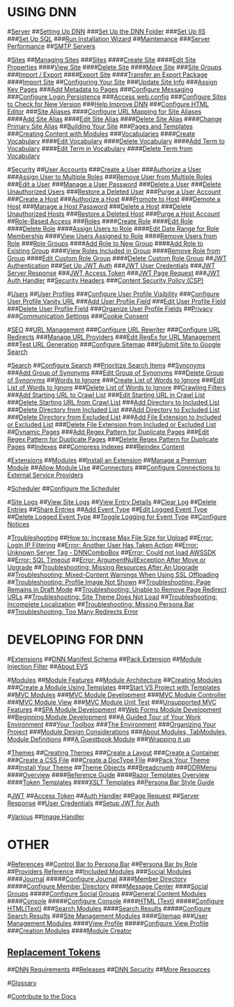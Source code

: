 # USING DNN

#[Server](xref:menu-placeholder) ##[Setting Up DNN](xref:administrators-setup-overview) ###[Set Up the DNN Folder](xref:set-up-dnn-folder) ###[Set Up IIS](xref:set-up-iis) ###[Set Up SQL](xref:set-up-sql) ###[Run Installation Wizard](xref:run-installation-wizard) ##[Maintenance](xref:menu-placeholder) ###[Server Performance](xref:server-performance) ##[SMTP Servers](xref:smtp-servers)

#[Sites](xref:sites) ##[Managing Sites](xref:administrators-sites-overview) ###[Sites](xref:sites) ####[Create Site](xref:create-site) ####[Edit Site Properties](xref:edit-site-properties) ####[View Site](xref:view-site) ####[Delete Site](xref:delete-site) ####[Move Site](xref:move-site-to-another-server) ###[Site Groups](xref:site-groups) ###[Import / Export](xref:import-export) ####[Export Site](xref:export-site) ####[Transfer an Export Package](xref:transfer-an-export-package) ####[Import Site](xref:import-site) ##[Configuring Your Site](xref:configuring-your-site) ###[Update Site Info](xref:update-site-info) ###[Assign Key Pages](xref:assign-key-pages) ###[Add Metadata to Pages](xref:add-metadata-to-pages) ###[Configure Messaging](xref:configure-messaging) ###[Configure Login Persistence](xref:configure-login-persistence) ###[Access web.config](xref:access-web-config) ###[Configure Sites to Check for New Version](xref:configure-check-for-new-version) ###[Help Improve DNN](xref:participate-in-improvement-program) ###[Configure HTML Editor](xref:configure-html-editor) ###[Site Aliases](xref:site-aliases) ####[Configure URL Mapping for Site Aliases](xref:configure-url-mapping-site-aliases) ####[Add Site Alias](xref:add-site-alias) ####[Edit Site Alias](xref:edit-site-alias) ####[Delete Site Alias](xref:delete-site-alias) ####[Change Primary Site Alias](xref:change-primary-site-alias) ##[Building Your Site](xref:administrators-building-your-site-overview) ###[Pages and Templates](xref:pages-templates) ###[Creating Content with Modules](xref:creating-content-with-modules) ###[Vocabularies](xref:about-vocabularies) ####[Create Vocabulary](xref:create-vocabulary) ####[Edit Vocabulary](xref:edit-vocabulary) ####[Delete Vocabulary](xref:delete-vocabulary) ####[Add Term to Vocabulary](xref:add-term-to-vocabulary) ####[Edit Term in Vocabulary](xref:edit-term-in-vocabulary) ####[Delete Term from Vocabulary](xref:delete-term-from-vocabulary)

#[Security](xref:administrators-security-overview) ##[User Accounts](xref:about-user-accounts) ###[Create a User](xref:create-user-account) ###[Authorize a User](xref:authorize-user) ###[Assign User to Multiple Roles](xref:assign-user-to-multiple-roles) ###[Remove User from Multiple Roles](xref:remove-user-from-multiple-roles) ###[Edit a User](xref:edit-user) ###[Manage a User Password](xref:manage-user-password) ###[Delete a User](xref:delete-user) ###[Delete Unauthorized Users](xref:delete-all-unauthorized-users) ###[Restore a Deleted User](xref:restore-deleted-user-account) ###[Purge a User Account](xref:purge-user-account) ###[Create a Host](xref:create-host-account) ###[Authorize a Host](xref:authorize-host) ###[Promote to Host](xref:promote-user-to-host) ###[Demote a Host](xref:demote-from-host) ###[Manage a Host Password](xref:manage-host-password) ###[Delete a Host](xref:delete-host) ###[Delete Unauthorized Hosts](xref:delete-all-unauthorized-hosts) ###[Restore a Deleted Host](xref:restore-deleted-host-account) ###[Purge a Host Account](xref:purge-host-account) ##[Role-Based Access](xref:about-role-based-access) ###[Roles](xref:roles) ####[Create Role](xref:create-role) ####[Edit Role](xref:edit-role) ####[Delete Role](xref:delete-role) ####[Assign Users to Role](xref:assign-users-to-role) ####[Edit Date Range for Role Membership](xref:edit-date-range-for-role-membership) ####[View Users Assigned to Role](xref:view-users-assigned-to-role) ####[Remove Users from Role](xref:remove-users-from-role) ###[Role Groups](xref:role-groups) ####[Add Role to New Group](xref:add-role-to-new-group) ####[Add Role to Existing Group](xref:add-role-to-existing-group) ####[View Roles Included in Group](xref:view-roles-included-in-group) ####[Remove Role from Group](xref:remove-role-from-group) ####[Edit Custom Role Group](xref:edit-custom-role-group) ####[Delete Custom Role Group](xref:delete-custom-role-group) ##[JWT Authentication](xref:administrators-about-jwt) ###[Set Up JWT Auth](xref:administrators-setup-jwt-for-auth) ###[JWT User Credentials](xref:administrators-jwt-user-credentials) ###[JWT Server Response](xref:administrators-jwt-server-response) ###[JWT Access Token](xref:administrators-jwt-access-token) ###[JWT Page Request](xref:administrators-jwt-page-request) ###[JWT Auth Handler](xref:administrators-jwt-auth-handler) ##[Security Headers](xref:security-headers) ###[Content Security Policy (CSP)](xref:content-security-policy)

#[Users](xref:menu-placeholder) ##[User Profiles](xref:user-profiles) ###[Configure User Profile Visibility](xref:configure-user-profile-visibility) ###[Configure User Profile Vanity URL](xref:configure-user-profile-vanity-url) ###[Add User Profile Field](xref:add-user-profile-field) ###[Edit User Profile Field](xref:edit-user-profile-field) ###[Delete User Profile Field](xref:delete-user-profile-field) ###[Organize User Profile Fields](xref:organize-user-profile-fields) ##[Privacy](xref:privacy) ###[Communication Settings](xref:privacy-communication-settings) ###[Cookie Consent](xref:cookie-consent)

#[SEO](xref:seo) ##[URL Management](xref:url-management) ###[Configure URL Rewriter](xref:configure-url-rewriter) ###[Configure URL Redirects](xref:configure-url-redirects) ###[Manage URL Providers](xref:manage-url-providers) ###[Edit RegEx for URL Management](xref:edit-regex-for-url-management) ###[Test URL Generation](xref:test-url-generation) ###[Configure Sitemap](xref:configure-sitemap) ###[Submit Site to Google Search](xref:submit-site-google-search)

#[Search](xref:about-search) ##[Configure Search](xref:configure-search) ##[Prioritize Search Items](xref:prioritize-search-items) ##[Synonyms](xref:synonyms) ###[Add Group of Synonyms](xref:add-group-of-synonyms) ###[Edit Group of Synonyms](xref:edit-group-of-synonyms) ###[Delete Group of Synonyms](xref:delete-group-of-synonyms) ##[Words to Ignore](xref:words-to-ignore) ###[Create List of Words to Ignore](xref:create-list-of-words-to-ignore) ###[Edit List of Words to Ignore](xref:edit-list-of-words-to-ignore) ###[Delete List of Words to Ignore](xref:delete-list-of-words-to-ignore) ##[Crawling Filters](xref:crawling-filters) ###[Add Starting URL to Crawl List](xref:add-starting-url-to-crawl-list) ###[Edit Starting URL in Crawl List](xref:edit-starting-url-in-crawl-list) ###[Delete Starting URL from Crawl List](xref:delete-starting-url-from-crawl-list) ###[Add Directory to Included List](xref:add-directory-to-included-list) ###[Delete Directory from Included List](xref:delete-directory-from-included-list) ###[Add Directory to Excluded List](xref:add-directory-to-excluded-list) ###[Delete Directory from Excluded List](xref:delete-directory-from-excluded-list) ###[Add File Extension to Included or Excluded List](xref:add-file-extension-to-included-or-excluded-list) ###[Delete File Extension from Included or Excluded List](xref:delete-file-extension-from-included-or-excluded-list) ##[Dynamic Pages](xref:dynamic-pages) ###[Add Regex Pattern for Duplicate Pages](xref:add-regex-pattern-for-duplicate-pages) ###[Edit Regex Pattern for Duplicate Pages](xref:edit-regex-pattern-for-duplicate-pages) ###[Delete Regex Pattern for Duplicate Pages](xref:delete-regex-pattern-for-duplicate-pages) ##[Indexes](xref:indexes) ###[Compress Indexes](xref:compress-indexes) ###[Reindex Content](xref:reindex-content)

#[Extensions](xref:menu-placeholder) ##[Modules](xref:content-with-modules-overview) ##[Install an Extension](xref:install-extension) ##[Manage a Premium Module](xref:manage-premium-module) ##[Allow Module Use](xref:allow-module-use) ##[Connectors](xref:about-connectors) ###[Configure Connections to External Service Providers](xref:configure-connectors-pb-all)

#[Scheduler](xref:menu-placeholder) ##[Configure the Scheduler](xref:configure-scheduler)

#[Site Logs](xref:administrators-sitelogs-overview) ##[View Site Logs](xref:about-site-logs) ##[View Entry Details](xref:view-entry-details) ##[Clear Log](xref:clear-log) ##[Delete Entries](xref:delete-entries) ##[Share Entries](xref:share-entries) ##[Add Event Type](xref:add-event-type) ##[Edit Logged Event Type](xref:edit-logged-event-type) ##[Delete Logged Event Type](xref:delete-logged-event-type) ##[Toggle Logging for Event Type](xref:toggle-logging-for-event-type) ##[Configure Notices](xref:configure-notices)

#[Troubleshooting](xref:administrators-troubleshooting-overview) ##[How to: Increase Max File Size for Upload](xref:ts-how-to-increase-max-upload-file-size) ##[Error: Login IP Filtering](xref:ts-error-login-ip-filtering-is-currently-disabled) ##[Error: Another User Has Taken Action](xref:ts-error-another-user-has-taken-action-on-the-page) ##[Error: Unknown Server Tag - DNNComboBox](xref:ts-error-unknown-server-tag-DNNComboBox) ##[Error: Could not load AWSSDK](xref:ts-error-could-not-load-awssdk) ##[Error: SQL Timeout](xref:ts-error-sql-timeout) ##[Error: ArgumentNullException After Move or Upgrade](xref:ts-error-argumentnullexception-after-move-upgrade) ##[Troubleshooting: Missing Resources After An Upgrade](xref:ts-install-missing-resources) ##[Troubleshooting: Mixed-Content Warnings When Using SSL Offloading ](xref:ts-mixed-content-ssl) ##[Troubleshooting: Profile Image Not Shown](xref:ts-broken-profile-image) ##[Troubleshooting: Page Remains in Draft Mode](xref:ts-page-remains-in-draft) ##[Troubleshooting: Unable to Remove Page Redirect URLs](xref:ts-unable-to-remove-page-redirect-urls) ##[Troubleshooting: Site Theme Does Not Load](xref:ts-site-theme-not-loading) ##[Troubleshooting: Incomplete Localization](xref:ts-incomplete-content-localization) ##[Troubleshooting: Missing Persona Bar](xref:ts-missing-persona-bar) ##[Troubleshooting: Too Many Redirects Error](xref:ts-too-many-redirects)

# DEVELOPING FOR DNN

#[Extensions](xref:extensions) ##[DNN Manifest Schema](xref:dnn-manifest-schema) ##[Pack Extension](xref:pack-extension) ##[Module Injection Filter](xref:module-injection-filter) ##[About EVS](xref:about-evs)

#[Modules](xref:modules) ##[Module Features](xref:module-features) ##[Module Architecture](xref:module-architecture) ##[Creating Modules](xref:developers-creating-modules-overview) ###[Create a Module Using Templates](xref:create-module-using-templates) ###[Start VS Project with Templates](xref:start-vs-project-with-templates) ##[MVC Modules](xref:mvc-module-project-overview) ###[MVC Module Development](xref:mvc-module-development) ###[MVC Module Controller](xref:mvc-module-mvccontroller) ###[MVC Module View](xref:mvc-module-mvcviews) ###[MVC Module Unit Test](xref:mvc-module-unittest) ###[Unsupported MVC Features](xref:unsupported-mvc-features) ##[SPA Module Development](xref:spa-module-development) ##[Web Forms Module Development](xref:web-forms-module-development) ##[Beginning Module Development](xref:beginning-module-development-overview) ###[A Guided Tour of Your Work Environment](xref:mod-dev-work-environment) ###[Your Toolbox](xref:mod-dev-toolbox) ###[The Environment](xref:mod-dev-environment) ###[Organizing Your Project](xref:mod-dev-organizing-project) ###[Module Design Considerations](xref:mod-dev-design) ###[About Modules, TabModules, Module Definitions](xref:mod-dev-modules-vs-tabmodules) ###[A Guestbook Module](xref:mod-dev-example) ###[Wrapping it up](xref:mod-dev-wrapping-up)

#[Themes](xref:themes) ##[Creating Themes](xref:designers-creating-themes-overview) ###[Create a Layout](xref:create-layout-template) ###[Create a Container](xref:create-container) ###[Create a CSS File](xref:create-css) ###[Create a DocType File](xref:create-doctype-xml) ###[Pack Your Theme](xref:pack-extension) ###[Install Your Theme](xref:install-extension) ##[Theme Objects](xref:theme-objects) ###[Breadcrumb](xref:breadcrumb) ###[DDRMenu](xref:ddrmenu-overview) ####[Overview](xref:ddrmenu-overview) ####[Reference Guide](xref:ddrmenu-reference-guide) ####[Razor Templates Overview](xref:ddrmenu-razor-templates-overview) ####[Token Templates](xref:ddrmenu-token-templates) ####[XSLT Templates](xref:ddrmenu-xslt-templates) ##[Persona Bar Style Guide](xref:persona-bar-style-guide)

#[JWT](xref:jwt) ##[Access Token](xref:developers-jwt-access-token) ##[Auth Handler](xref:developers-jwt-auth-handler) ##[Page Request](xref:developers-jwt-page-request) ##[Server Response](xref:developers-jwt-server-response) ##[User Credentials](xref:developers-jwt-user-credentials) ##[Setup JWT for Auth](xref:developers-setup-jwt-for-auth)

#[Various](xref:menu-placeholder) ##[Image Handler](xref:image-handler)

# OTHER

#[References](xref:administrator-references) ##[Control Bar to Persona Bar](xref:control-bar-to-persona-bar) ##[Persona Bar by Role](xref:persona-bar-by-role) ##[Providers Reference](xref:providers) ##[Included Modules](xref:included-modules) ###[Social Modules](xref:social-modules) ####[Journal](xref:module-journal) #####[Configure Journal](xref:config-module-journal) ####[Member Directory](xref:module-member-directory) #####[Configure Member Directory](xref:config-module-member-directory) ####[Message Center](xref:module-message-center) ####[Social Groups](xref:module-social-groups) #####[Configure Social Groups](xref:config-module-social-groups) ###[General Content Modules](xref:general-content-modules) ####[Console](xref:module-console) #####[Configure Console](xref:config-module-console) ####[HTML (Text)](xref:module-html-text) #####[Configure HTML(Text)](xref:config-module-html-text) ###[Search Modules](xref:search-modules) ####[Search Results](xref:module-search-results) #####[Configure Search Results](xref:config-module-search-results) ###[Site Management Modules](xref:site-management-modules) ####[Sitemap](xref:module-sitemap) ###[User Management Modules](xref:user-management-modules) ####[View Profile](xref:module-view-profile) #####[Configure View Profile](xref:config-module-view-profile) ###[Creation Modules](xref:creation-modules) ####[Module Creator](xref:module-module-creator)

## [Replacement Tokens](xref:replacement-tokens)

##[DNN Requirements](xfref:setup-requirements) ##[Releases](xref:releases) ##[DNN Security](xref:dnn-security) ##[More Resources](xref:more-resources)

#[Glossary](xref:tutorials-glossary)

#[Contribute to the Docs](xref:contribute-to-docs)
